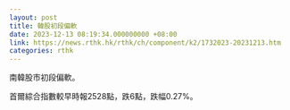 ```yaml
---
layout: post
title: 韓股初段偏軟
date: 2023-12-13 08:19:34.000000000 +08:00
link: https://news.rthk.hk/rthk/ch/component/k2/1732023-20231213.htm
categories: rthk
---
```


南韓股市初段偏軟。

首爾綜合指數較早時報2528點，跌6點，跌幅0.27%。
